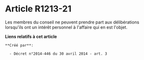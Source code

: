 # Article R1213-21

Les membres du conseil ne peuvent prendre part aux délibérations lorsqu'ils ont un intérêt personnel à l'affaire qui en est
l'objet.

**Liens relatifs à cet article**

	**Créé par**:

	  - Décret n°2014-446 du 30 avril 2014 - art. 3
